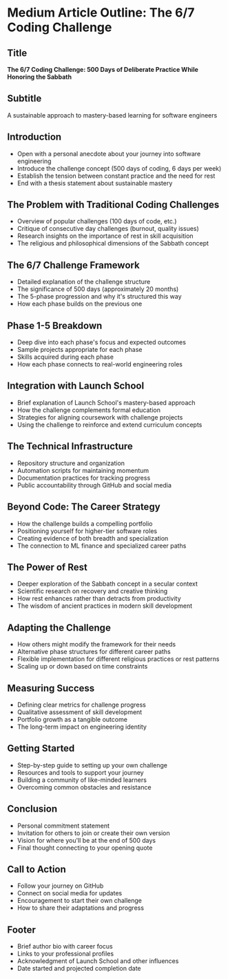 # Medium Article Outline: The 6/7 Coding Challenge

## Title
**The 6/7 Coding Challenge: 500 Days of Deliberate Practice While Honoring the Sabbath**

## Subtitle
A sustainable approach to mastery-based learning for software engineers

## Introduction
- Open with a personal anecdote about your journey into software engineering
- Introduce the challenge concept (500 days of coding, 6 days per week)
- Establish the tension between constant practice and the need for rest
- End with a thesis statement about sustainable mastery

## The Problem with Traditional Coding Challenges
- Overview of popular challenges (100 days of code, etc.)
- Critique of consecutive day challenges (burnout, quality issues)
- Research insights on the importance of rest in skill acquisition
- The religious and philosophical dimensions of the Sabbath concept

## The 6/7 Challenge Framework
- Detailed explanation of the challenge structure
- The significance of 500 days (approximately 20 months)
- The 5-phase progression and why it's structured this way
- How each phase builds on the previous one

## Phase 1-5 Breakdown
- Deep dive into each phase's focus and expected outcomes
- Sample projects appropriate for each phase
- Skills acquired during each phase
- How each phase connects to real-world engineering roles

## Integration with Launch School
- Brief explanation of Launch School's mastery-based approach
- How the challenge complements formal education
- Strategies for aligning coursework with challenge projects
- Using the challenge to reinforce and extend curriculum concepts

## The Technical Infrastructure
- Repository structure and organization
- Automation scripts for maintaining momentum
- Documentation practices for tracking progress
- Public accountability through GitHub and social media

## Beyond Code: The Career Strategy
- How the challenge builds a compelling portfolio
- Positioning yourself for higher-tier software roles
- Creating evidence of both breadth and specialization
- The connection to ML finance and specialized career paths

## The Power of Rest
- Deeper exploration of the Sabbath concept in a secular context
- Scientific research on recovery and creative thinking
- How rest enhances rather than detracts from productivity
- The wisdom of ancient practices in modern skill development

## Adapting the Challenge
- How others might modify the framework for their needs
- Alternative phase structures for different career paths
- Flexible implementation for different religious practices or rest patterns
- Scaling up or down based on time constraints

## Measuring Success
- Defining clear metrics for challenge progress
- Qualitative assessment of skill development
- Portfolio growth as a tangible outcome
- The long-term impact on engineering identity

## Getting Started
- Step-by-step guide to setting up your own challenge
- Resources and tools to support your journey
- Building a community of like-minded learners
- Overcoming common obstacles and resistance

## Conclusion
- Personal commitment statement
- Invitation for others to join or create their own version
- Vision for where you'll be at the end of 500 days
- Final thought connecting to your opening quote

## Call to Action
- Follow your journey on GitHub
- Connect on social media for updates
- Encouragement to start their own challenge
- How to share their adaptations and progress

## Footer
- Brief author bio with career focus
- Links to your professional profiles
- Acknowledgment of Launch School and other influences
- Date started and projected completion date
